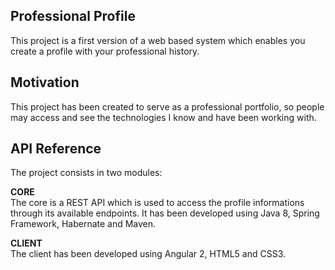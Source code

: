 ## Professional Profile

This project is a first version of a web based system which enables you create a profile with your professional history.

## Motivation

This project has been created to serve as a professional portfolio, so people may access and see the technologies I know and have been working with.

## API Reference

The project consists in two modules:

<strong>CORE</strong>
<br>
The core is a REST API which is used to access the profile informations through its available endpoints. It has been developed using Java 
8, Spring Framework, Habernate and Maven.

<strong>CLIENT</strong>
<br>
The client has been developed using Angular 2, HTML5 and CSS3.

